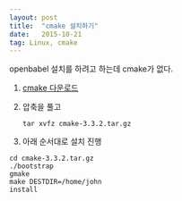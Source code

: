 ```yaml
---
layout: post
title:  "cmake 설치하기"
date:   2015-10-21
tag: Linux, cmake
---
```



openbabel 설치를 하려고 하는데 cmake가 없다.

1. [cmake 다운로드](https://cmake.org/download/)
1. 압축을 풀고

    `tar xvfz cmake-3.3.2.tar.gz`
1. 아래 순서대로 설치 진행

 ```
cd cmake-3.3.2.tar.gz   
./bootstrap    
gmake   
make DESTDIR=/home/john
install
```